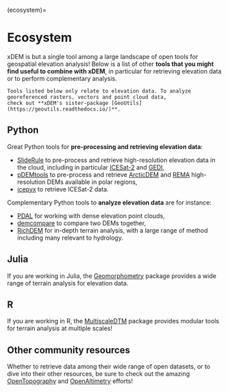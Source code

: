 (ecosystem)=

# Ecosystem

xDEM is but a single tool among a large landscape of open tools for geospatial elevation analysis! Below is a list of
other **tools that you might find useful to combine with xDEM**, in particular for retrieving elevation data or to perform complementary analysis.

```{seealso}
Tools listed below only relate to elevation data. To analyze georeferenced rasters, vectors and point cloud data,
check out **xDEM's sister-package [GeoUtils](https://geoutils.readthedocs.io/)**.
```
## Python

Great Python tools for **pre-processing and retrieving elevation data**:
- [SlideRule](https://slideruleearth.io/) to pre-process and retrieve high-resolution elevation data in the cloud, including in particular [ICESat-2](https://icesat-2.gsfc.nasa.gov/) and [GEDI](https://gedi.umd.edu/),
- [pDEMtools](https://pdemtools.readthedocs.io/en/latest/) to pre-process and retrieve [ArcticDEM](https://www.pgc.umn.edu/data/arcticdem/) and [REMA](https://www.pgc.umn.edu/data/rema/) high-resolution DEMs available in polar regions,
- [icepyx](https://icepyx.readthedocs.io/en/latest/) to retrieve ICESat-2 data.

Complementary Python tools to **analyze elevation data** are for instance:
- [PDAL](https://pdal.io/en/latest/) for working with dense elevation point clouds,
- [demcompare](https://demcompare.readthedocs.io/en/stable/) to compare two DEMs together,
- [RichDEM](https://richdem.readthedocs.io/en/latest/) for in-depth terrain analysis, with a large range of method including many relevant to hydrology.

## Julia

If you are working in Julia, the [Geomorphometry](https://github.com/Deltares/Geomorphometry.jl) package provides a
wide range of terrain analysis for elevation data.

## R

If you are working in R, the [MultiscaleDTM](https://ailich.github.io/MultiscaleDTM/) package provides modular tools
for terrain analysis at multiple scales!

## Other community resources

Whether to retrieve data among their wide range of open datasets, or to dive into their other resources, be sure to check out the
amazing [OpenTopography](https://opentopography.org/) and [OpenAltimetry](https://openaltimetry.earthdatacloud.nasa.gov/data/) efforts!
